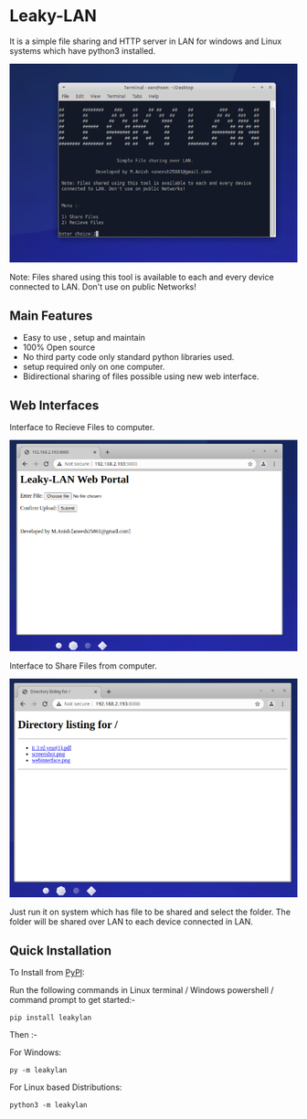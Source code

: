 # Leaky-LAN

It is a simple file sharing and HTTP server in LAN for windows and Linux systems which have python3 installed.

<img src="https://github.com/Anish-M-code/Leaky-LAN/raw/master/screenshot.png">

Note: Files shared using this tool is available to each and every device 
 connected to LAN. Don't use on public Networks!
 
 ## Main Features
 
 - Easy to use , setup and maintain
 - 100% Open source
 - No third party code only standard python libraries used.
 - setup required only on one computer.
 - Bidirectional sharing of files possible using new web interface.
 
 ## Web Interfaces
 
 Interface to Recieve Files to computer.
 
 <img src="https://github.com/Anish-M-code/Leaky-LAN/raw/master/webinterface.png">
 
 Interface to Share Files from computer.
 
 <img src="https://github.com/Anish-M-code/Leaky-LAN/raw/master/webinterface2.png">
 
 Just run it on system which has file to be shared and select the folder.
 The folder will be shared over LAN to each device connected in LAN.
 
 
Quick Installation
------------------

To Install from [PyPI](https://pypi.org/project/leaky-lan/):

Run the following commands in Linux terminal / Windows powershell / command prompt to get started:-

```
pip install leakylan
```
Then :-

For Windows:
```
py -m leakylan 
```
For Linux based Distributions:
```
python3 -m leakylan
```


